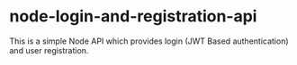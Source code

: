 # node-login-and-registration-api
This is a simple Node API which provides login (JWT Based authentication) and user  registration.
